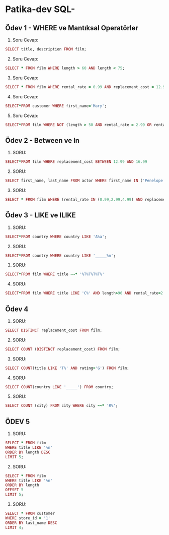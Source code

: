 # Patika-dev SQL-

## Ödev 1 - WHERE ve Mantıksal Operatörler

1. Soru Cevap:

```ruby
SELECT title, description FROM film;
```

2. Soru Cevap:

```ruby
SELECT * FROM film WHERE length > 60 AND length < 75;
```

3. Soru Cevap:

```ruby
SELECT * FROM film WHERE rental_rate = 0.99 AND replacement_cost = 12.99 OR replacement_cost = 28.99;
```

4. Soru Cevap:

```ruby
SELECT*FROM customer WHERE first_name='Mary';
```

5. Soru Cevap:
```ruby
SELECT*FROM film WHERE NOT (length > 50 AND rental_rate = 2.99 OR rental_rate = 4.99);
```

## Ödev 2 - Between ve In

1. SORU:
```ruby 
SELECT*FROM film WHERE replacement_cost BETWEEN 12.99 AND 16.99 
```

2. SORU:
```ruby
SELECT first_name, last_name FROM actor WHERE first_name IN ('Penelope','Nick','Ed')
```

3. SORU:
```ruby
SELECT * FROM film WHERE (rental_rate IN (0.99,2.99,4.99) AND replacement_cost IN(12.99, 15.99, 28.99))
```

## Ödev 3 - LIKE ve ILIKE

1. SORU:
```ruby 
SELECT*FROM country WHERE country LIKE 'A%a';
```

2. SORU:
```ruby 
SELECT*FROM country WHERE country LIKE '_____%n';
```

3. SORU:
```ruby 
SELECT*FROM film WHERE title ~~* '%T%T%T%T%'
```

4. SORU:
```ruby 
SELECT*FROM film WHERE title LIKE 'C%' AND length>90 AND rental_rate=2.99;
```

## Ödev 4

1. SORU:
   
```ruby 
SELECT DISTINCT replacement_cost FROM film;
```
2. SORU:
   
```ruby 
SELECT COUNT (DISTINCT replacement_cost) FROM film;
```
3. SORU:
   
```ruby 
SELECT COUNT(title LIKE 'T%' AND rating='G') FROM film;
```

4. SORU:
```ruby
SELECT COUNT(country LIKE '_____') FROM country;
```

5. SORU:
```ruby
SELECT COUNT (city) FROM city WHERE city ~~* 'R%';
```

## ÖDEV 5 

1. SORU:

```ruby
SELECT * FROM film
WHERE title LIKE '%n'
ORDER BY length DESC
LIMIT 5;
```
2. SORU:

```ruby
SELECT * FROM film
WHERE title LIKE '%n'
ORDER BY length 
OFFSET 5
LIMIT 5;
```

3. SORU:

```ruby
SELECT * FROM customer
WHERE store_id = '1'
ORDER BY last_name DESC
LIMIT 4;
```






